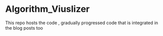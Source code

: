 # Algorithm_Viuslizer
This repo hosts the code , gradually progressed code that is integrated in the blog posts too 

